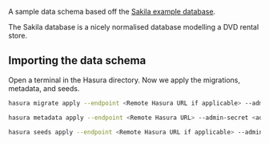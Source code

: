 A sample data schema based off the [Sakila example database](https://github.com/jOOQ/sakila).

The Sakila database is a nicely normalised database modelling a DVD rental store.

## Importing the data schema

Open a terminal in the Hasura directory. Now we apply the migrations, metadata, and seeds.

```bash
hasura migrate apply --endpoint <Remote Hasura URL if applicable> --admin-secret <admin secret> --database-name default

hasura metadata apply --endpoint <Remote Hasura URL> --admin-secret <admin secret>

hasura seeds apply --endpoint <Remote Hasura URL if applicable> --admin-secret <admin secret> --database-name default
```
